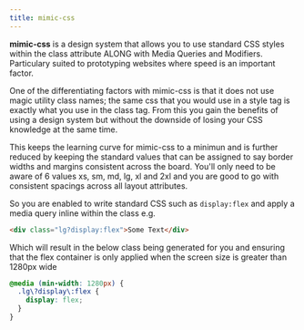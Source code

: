 ```yaml
---
title: mimic-css
---
```


**mimic-css** is a design system that allows you to use standard CSS styles within the class attribute ALONG with Media Queries and Modifiers. Particulary suited to prototyping websites where speed is an important factor.

One of the differentiating factors with mimic-css is that it does not use magic utility class names; the same css that you would use in a style tag is exactly what you use in the class tag. From this you gain the benefits of using a design system but without the downside of losing your CSS knowledge
at the same time.

This keeps the learning curve for mimic-css to a minimun and is further reduced by keeping the standard values that can be assigned to say border widths and margins consistent across the board. You'll only need to be aware of 6 values xs, sm, md, lg, xl and 2xl and you are good to go with consistent spacings across all layout attributes.

So you are enabled to write standard CSS such as `display:flex` and apply a media query inline within the class e.g.

```html
<div class="lg?display:flex">Some Text</div>
```

Which will result in the below class being generated for you and ensuring that the flex container is only applied when the screen size is greater than 1280px wide

```css
@media (min-width: 1280px) {
  .lg\?display\:flex {
    display: flex;
  }
}
```
